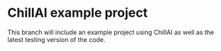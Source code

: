 # ChillAI example project

This branch will include an example project using ChillAI as well as the latest testing version of the code.
